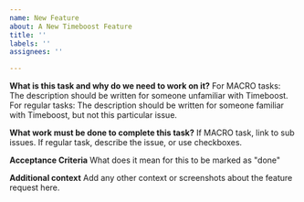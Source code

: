 ```yaml
---
name: New Feature
about: A New Timeboost Feature
title: ''
labels: ''
assignees: ''

---
```


**What is this task and why do we need to work on it?**
For MACRO tasks: The description should be written for someone unfamiliar with Timeboost.
For regular tasks: The description should be written for someone familiar with Timeboost, but not this particular issue.

**What work must be done to complete this task?**
If MACRO task, link to sub issues.
If regular task, describe the issue, or use checkboxes.

**Acceptance Criteria**
What does it mean for this to be marked as "done"

**Additional context**
Add any other context or screenshots about the feature request here.
